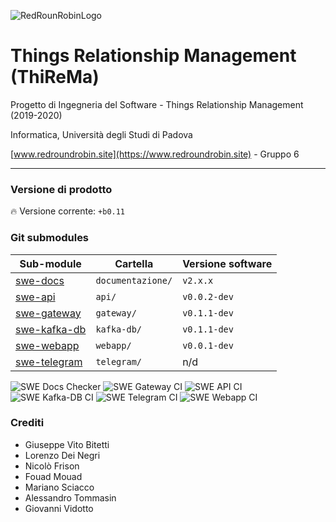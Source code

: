 ![RedRounRobinLogo](https://i.imgur.com/3Dcv4vs.png)

# Things Relationship Management (ThiReMa)

Progetto di Ingegneria del Software - Things Relationship Management (2019-2020)

Informatica, Università degli Studi di Padova

[www.redroundrobin.site](https://www.redroundrobin.site) - Gruppo 6


---


### Versione di prodotto

:fire: Versione corrente: `+b0.11`


### Git submodules 


| Sub-module | Cartella | Versione software  |
|---|---|---|
| [swe-docs](http://docs.redroundrobin.site) | `documentazione/`    |     `v2.x.x`  |
| [swe-api](http://api.redroundrobin.site)   |       `api/`         | `v0.0.2-dev`  |
| [swe-gateway](http://gateway.redroundrobin.site) | `gateway/`     | `v0.1.1-dev`  |
| [swe-kafka-db](http://kafkadb.redroundrobin.site) | `kafka-db/`   | `v0.1.1-dev`  |
| [swe-webapp](http://webapp.redroundrobin.site) |    `webapp/`     | `v0.0.1-dev`  |
| [swe-telegram](http://telegram.redroundrobin.site) | `telegram/`  | n/d           |

![SWE Docs Checker](https://github.com/RedRoundRobin/swe-docs/workflows/SWE%20Docs%20Checker/badge.svg)
![SWE Gateway CI](https://github.com/RedRoundRobin/swe-gateway/workflows/SWE%20Gateway%20CI/badge.svg)
![SWE API CI](https://github.com/RedRoundRobin/swe-api/workflows/SWE%20API%20CI/badge.svg)
![SWE Kafka-DB CI](https://github.com/RedRoundRobin/swe-kafka-db/workflows/SWE%20Kafka-DB%20CI/badge.svg)
![SWE Telegram CI](https://github.com/RedRoundRobin/swe-telegram/workflows/SWE%20Telegram%20CI/badge.svg)
![SWE Webapp CI](https://github.com/RedRoundRobin/swe-webapp/workflows/SWE%20Webapp%20CI/badge.svg)

### Crediti

- Giuseppe Vito Bitetti
- Lorenzo Dei Negri
- Nicolò Frison
- Fouad Mouad
- Mariano Sciacco
- Alessandro Tommasin
- Giovanni Vidotto
